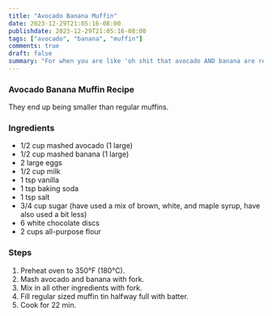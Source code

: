 ```yaml
---
title: "Avocado Banana Muffin"
date: 2023-12-29T21:05:16-08:00
publishdate: 2023-12-29T21:05:16-08:00
tags: ["avocado", "banana", "muffin"]
comments: true
draft: false
summary: "For when you are like 'oh shit that avocado AND banana are ready at the same time!'"
---
```


### Avocado Banana Muffin Recipe
They end up being smaller than regular muffins.

### Ingredients
* 1/2 cup mashed avocado (1 large)
* 1/2 cup mashed banana (1 large)
* 2 large eggs
* 1/2 cup milk
* 1 tsp vanilla
* 1 tsp baking soda
* 1 tsp salt
* 3/4 cup sugar (have used a mix of brown, white, and maple syrup, have also used a bit less)
* 6 white chocolate discs
* 2 cups all-purpose flour

### Steps
1. Preheat oven to 350°F (180°C).
2. Mash avocado and banana with fork.
3. Mix in all other ingredients with fork.
4. Fill regular sized muffin tin halfway full with batter.
5. Cook for 22 min.